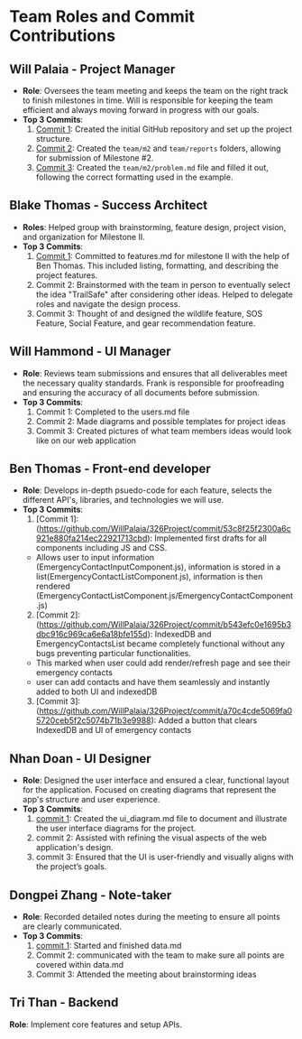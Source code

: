 # Team Roles and Commit Contributions

## Will Palaia - Project Manager
- **Role**: Oversees the team meeting and keeps the team on the right track to finish milestones in time. Will is responsible for keeping the team efficient and always moving forward in progress with our goals.
- **Top 3 Commits**:
  1. [Commit 1](https://github.com/repo/94299bbf1fe97b3fe26477bb5f79dc1f30fece8d): Created the initial GitHub repository and set up the project structure.
  2. [Commit 2](https://github.com/repo/3c63ecef5afb9be9c49fedabd24e4689960fae59): Created the `team/m2` and `team/reports` folders, allowing for submission of Milestone #2.
  3. [Commit 3](https://github.com/repo/e958b2978b1cde55e145abef51b9037c42546f97): Created the `team/m2/problem.md` file and filled it out, following the correct formatting used in the example.

## Blake Thomas - Success Architect 
- **Roles**: Helped group with brainstorming, feature design, project vision, and organization for Milestone II.
- **Top 3 Commits**:
  1. [Commit 1](https://github.com/WillPalaia/326Project/blob/main/team/m2/features.md): Committed to features.md for milestone II with the help of Ben Thomas. This included listing, formatting, and describing the project features.
  2. Commit 2: Brainstormed with the team in person to eventually select the idea "TrailSafe" after considering other ideas. Helped to delegate roles and navigate the design process.
  3. Commit 3: Thought of and designed the wildlife feature, SOS Feature, Social Feature, and gear recommendation feature. 

## Will Hammond - UI Manager
- **Role**: Reviews team submissions and ensures that all deliverables meet the necessary quality standards. Frank is responsible for proofreading and ensuring the accuracy of all documents before submission.
- **Top 3 Commits**:
  1. Commit 1: Completed to the users.md file
  2. Commit 2: Made diagrams and possible templates for project ideas
  3. Commit 3: Created pictures of what team members ideas would look like on our web application

## Ben Thomas - Front-end developer  
- **Role**: Develops in-depth psuedo-code for each feature, selects the different API's, libraries, and technologies we will use.
- **Top 3 Commits**:
  1. [Commit 1]: (https://github.com/WillPalaia/326Project/commit/53c8f25f2300a6c921e880fa214ec22921713cbd): Implemented first drafts for all components including JS and CSS. 
  - Allows user to input information (EmergencyContactInputComponent.js), information is stored in a list(EmergencyContactListComponent.js), information is then rendered (EmergencyContactListComponent.js/EmergencyContactComponent.js)
  2. [Commit 2]: (https://github.com/WillPalaia/326Project/commit/b543efc0e1695b3dbc916c969ca6e6a18bfe155d): IndexedDB and EmergencyContactsList became completely functional without any bugs preventing particular functionalities. 
  - This marked when user could add render/refresh page and see their emergency contacts
  - user can add contacts and have them seamlessly and instantly added to both UI and indexedDB
  3. [Commit 3]: (https://github.com/WillPalaia/326Project/commit/a70c4cde5069fa05720ceb5f2c5074b71b3e9988): Added a button that clears IndexedDB and UI of emergency contacts

## Nhan Doan - UI Designer
- **Role**: Designed the user interface and ensured a clear, functional layout for the application. Focused on creating diagrams that represent the app's structure and user experience.
- **Top 3 Commits**:
  1. [commit 1](https://github.com/WillPalaia/326Project/blob/main/team/m2/ui-diagrams.md): Created the ui_diagram.md file to document and illustrate the user interface diagrams for the project.
  2. commit 2: Assisted with refining the visual aspects of the web application's design.
  3. commit 3: Ensured that the UI is user-friendly and visually aligns with the project’s goals.

## Dongpei Zhang - Note-taker
- **Role**: Recorded detailed notes during the meeting to ensure all points are clearly communicated.
- **Top 3 Commits**:
  1. [commit 1](https://github.com/WillPalaia/326Project/blob/main/team/m2/data.md): Started and finished data.md
  2. Commit 2: communicated with the team to make sure all points are covered within data.md
  3. Commit 3: Attended the meeting about brainstorming ideas

## Tri Than - Backend
**Role**: Implement core features and setup APIs.
